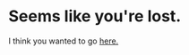 # Seems like you're lost.

I think you wanted to go [here.](https://github.com/cloudflare/miniflare)
